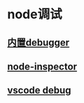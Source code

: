 # node调试
## [内置debugger](http://nodejs.org/api/debugger.html)
## [node-inspector](https://github.com/node-inspector/node-inspector)
## [vscode debug](https://code.visualstudio.com/Docs/editor/debugging)